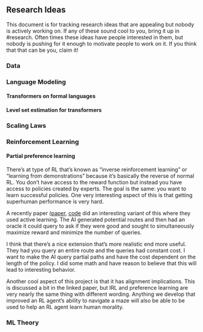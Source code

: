 ## Research Ideas

This document is for tracking research ideas that are appealing but nobody is actively working on. If any of these sound cool to you, bring it up in #research. Often times these ideas have people interested in them, but nobody is pushing for it enough to motivate people to work on it. If you think that that can be you, claim it!

### Data

### Language Modeling

#### Transformers on formal languages

#### Level set estimation for transformers

### Scaling Laws

### Reinforcement Learning

#### Partial preference learning

There’s at type of RL that’s known as “inverse reinforcement learning” or “learning from demonstrations” because it’s basically the reverse of normal RL. You don’t have access to the reward function but instead you have access to policies created by experts. The goal is the same: you want to learn successful policies. One very interesting aspect of this is that getting superhuman performance is very hard.

A recently paper ([paper](http://proceedings.mlr.press/v119/reddy20a/reddy20a.pdf), [code](https://github.com/rddy/ReQueST) did an interesting variant of this where they used active learning. The AI generated potential routes and then had an oracle it could query to ask if they were good and sought to simultaneously maximize reward and minimize the number of queries.

I think that there’s a nice extension that’s more realistic end more useful. They had you query an entire route and the queries had constant cost. I want to make the AI query partial paths and have the cost dependent on the length of the policy. I did some math and have reason to believe that this will lead to interesting behavior.

Another cool aspect of this project is that it has alignment implications. This is discussed a bit in the linked paper, but IRL and preference learning are very nearly the same thing with different wording. Anything we develop that improved an RL agent’s ability to navigate a maze will also be able to be used to help an RL agent learn human morality.

### ML Theory
